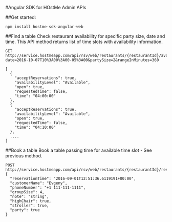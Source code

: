 #Angular SDK for HOstMe Admin APIs

##Get started:
```
npm install hostme-sdk-angular-web
```

##Find a table
Check restaurant availability for specific party size, date and time. This API method returns list of time slots with  availability information.

```
GET http://service.hostmeapp.com/api/rsv/web/restaurants/{restaurantId}/availability?date=2016-10-07T10%3A00%3A00-05%3A00&partySize=2&rangeInMinutes=360

[
  {
    "acceptReservations": true,
    "availabilityLevel": "Available",
    "open": true,
    "requestedTime": false,
    "time": "04:00:00"
  },
  {
    "acceptReservations": true,
    "availabilityLevel": "Available",
    "open": true,
    "requestedTime": false,
    "time": "04:10:00"
  },
  ....
]
```

##Book a table
Book a table passing time for available time slot - See previous method.
```
POST http://service.hostmeapp.com/api/rsv/web/restaurants/{restaurantId}/reservations
{
  "reservationTime": "2016-09-01T12:51:36.6119191+00:00",
  "customerName": "Evgeny",
  "phoneNumber": "+1 111-111-1111",
  "groupSize": 4,
  "note": "string",
  "highChair": true,
  "stroller": true,
  "party": true
}
```
